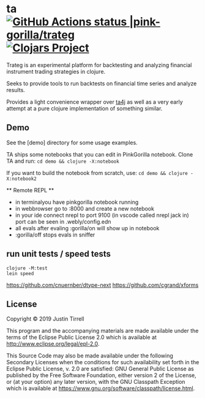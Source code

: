 # ta [![GitHub Actions status |pink-gorilla/trateg](https://github.com/pink-gorilla/trateg/workflows/CI/badge.svg)](https://github.com/pink-gorilla/trateg/actions?workflow=CI)[![Clojars Project](https://img.shields.io/clojars/v/org.pinkgorilla/ta.svg)](https://clojars.org/org.pinkgorilla/ta)

Trateg is an experimental platform for backtesting and analyzing financial instrument trading strategies in clojure.

Seeks to provide tools to run backtests on financial time series and analyze results.

Provides a light convenience wrapper over [ta4j](https://github.com/ta4j/ta4j) as well as a very early attempt at a pure clojure implementation of something similar. 

## Demo

See the [demo] directory for some usage examples.

TA ships some notebooks that you can edit in PinkGorilla notebook.
Clone TA and run: `cd demo && clojure -X:notebook`

If you want to build the notebook from scratch, use: `cd demo && clojure -X:notebook2`

** Remote REPL **
 - in terminalyou have pinkgorilla notebook running
 - in webbrowser go to :8000 and create a new notebook
 - in your ide connect nrepl to port 9100 
   (in vscode called nrepl jack in)  
   port can be seen in .webly/config.edn
 - all evals after evaling :gorilla/on will show up in notebook
 - :gorilla/off stops evals in sniffer


## run unit tests / speed tests

```
clojure -M:test
lein speed
```

https://github.com/cnuernber/dtype-next
https://github.com/cgrand/xforms


## License

Copyright © 2019 Justin Tirrell

This program and the accompanying materials are made available under the
terms of the Eclipse Public License 2.0 which is available at
http://www.eclipse.org/legal/epl-2.0.

This Source Code may also be made available under the following Secondary
Licenses when the conditions for such availability set forth in the Eclipse
Public License, v. 2.0 are satisfied: GNU General Public License as published by
the Free Software Foundation, either version 2 of the License, or (at your
option) any later version, with the GNU Classpath Exception which is available
at https://www.gnu.org/software/classpath/license.html.
